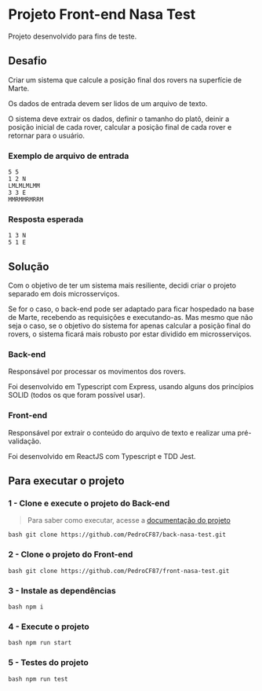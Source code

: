 # Projeto Front-end Nasa Test

Projeto desenvolvido para fins de teste.

## Desafio
Criar um sistema que calcule a posição final dos rovers na superfície de Marte.

Os dados de entrada devem ser lidos de um arquivo de texto.

O sistema deve extrair os dados, definir o tamanho do platô, deinir a posição inicial de cada rover, calcular a posição final de cada rover e retornar para o usuário.

### Exemplo de arquivo de entrada
```
5 5
1 2 N
LMLMLMLMM
3 3 E
MMRMMRMRRM
```

### Resposta esperada
```
1 3 N
5 1 E
```

## Solução

Com o objetivo de ter um sistema mais resiliente, decidi criar o projeto separado em dois microsserviços.

Se for o caso, o back-end pode ser adaptado para ficar hospedado na base de Marte, recebendo as requisições e executando-as. Mas mesmo que não seja o caso, se o objetivo do sistema for apenas calcular a posição final do rovers, o sistema ficará mais robusto por estar dividido em microsserviços.

### Back-end
Responsável por processar os movimentos dos rovers.

Foi desenvolvido em Typescript com Express, usando alguns dos princípios SOLID (todos os que foram possível usar).

### Front-end
Responsável por extrair o conteúdo do arquivo de texto e realizar uma pré-validação.

Foi desenvolvido em ReactJS com Typescript e TDD Jest.

## Para executar o projeto

### 1 - Clone e execute o projeto do Back-end
> Para saber como executar, 
> acesse a [documentação do projeto](https://github.com/PedroCF87/back-nasa-test)

```bash git clone https://github.com/PedroCF87/back-nasa-test.git```

### 2 - Clone o projeto do Front-end
```bash git clone https://github.com/PedroCF87/front-nasa-test.git```

### 3 - Instale as dependências
```bash npm i```

### 4 - Execute o projeto
```bash npm run start```

### 5 - Testes do projeto
```bash npm run test```
